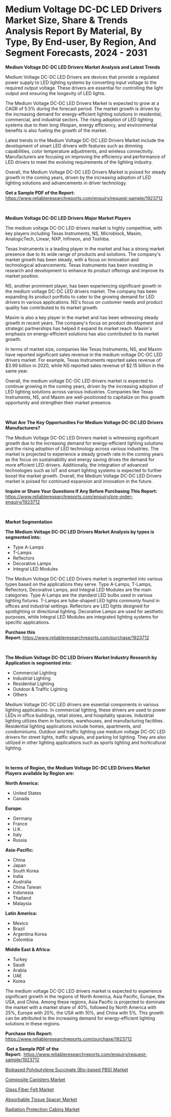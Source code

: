 <p><h1>Medium Voltage DC-DC LED Drivers Market Size, Share & Trends Analysis Report By Material, By Type, By End-user, By Region, And Segment Forecasts, 2024 - 2031</h1></p><p><strong>Medium Voltage DC-DC LED Drivers Market Analysis and Latest Trends</strong></p>
<p><p>Medium Voltage DC-DC LED Drivers are devices that provide a regulated power supply to LED lighting systems by converting input voltage to the required output voltage. These drivers are essential for controlling the light output and ensuring the longevity of LED lights.</p><p>The Medium Voltage DC-DC LED Drivers Market is expected to grow at a CAGR of 5.5% during the forecast period. The market growth is driven by the increasing demand for energy-efficient lighting solutions in residential, commercial, and industrial sectors. The rising adoption of LED lighting systems due to their long lifespan, energy efficiency, and environmental benefits is also fueling the growth of the market.</p><p>Latest trends in the Medium Voltage DC-DC LED Drivers Market include the development of smart LED drivers with features such as dimming capabilities, color temperature adjustments, and wireless connectivity. Manufacturers are focusing on improving the efficiency and performance of LED drivers to meet the evolving requirements of the lighting industry.</p><p>Overall, the Medium Voltage DC-DC LED Drivers Market is poised for steady growth in the coming years, driven by the increasing adoption of LED lighting solutions and advancements in driver technology.</p></p>
<p><strong>Get a Sample PDF of the Report:&nbsp;</strong> <a href="https://www.reliableresearchreports.com/enquiry/request-sample/1923712">https://www.reliableresearchreports.com/enquiry/request-sample/1923712</a></p>
<p>&nbsp;</p>
<p><strong>Medium Voltage DC-DC LED Drivers Major Market Players</strong></p>
<p><p>The medium voltage DC-DC LED drivers market is highly competitive, with key players including Texas Instruments, NS, Microblock, Maxim, AnalogicTech, Linear, NXP, Infineon, and Toshiba. </p><p>Texas Instruments is a leading player in the market and has a strong market presence due to its wide range of products and solutions. The company's market growth has been steady, with a focus on innovation and technological advancements. Texas Instruments has been investing in research and development to enhance its product offerings and improve its market position.</p><p>NS, another prominent player, has been experiencing significant growth in the medium voltage DC-DC LED drivers market. The company has been expanding its product portfolio to cater to the growing demand for LED drivers in various applications. NS's focus on customer needs and product quality has contributed to its market growth.</p><p>Maxim is also a key player in the market and has been witnessing steady growth in recent years. The company's focus on product development and strategic partnerships has helped it expand its market reach. Maxim's emphasis on energy-efficient solutions has also contributed to its market growth.</p><p>In terms of market size, companies like Texas Instruments, NS, and Maxim have reported significant sales revenue in the medium voltage DC-DC LED drivers market. For example, Texas Instruments reported sales revenue of $3.99 billion in 2020, while NS reported sales revenue of $2.15 billion in the same year.</p><p>Overall, the medium voltage DC-DC LED drivers market is expected to continue growing in the coming years, driven by the increasing adoption of LED lighting solutions across various industries. Companies like Texas Instruments, NS, and Maxim are well-positioned to capitalize on this growth opportunity and strengthen their market presence.</p></p>
<p>&nbsp;</p>
<p><strong>What Are The Key Opportunities For Medium Voltage DC-DC LED Drivers Manufacturers?</strong></p>
<p><p>The Medium Voltage DC-DC LED Drivers market is witnessing significant growth due to the increasing demand for energy-efficient lighting solutions and the rising adoption of LED technology across various industries. The market is projected to experience a steady growth rate in the coming years as the focus on sustainability and energy saving drives the demand for more efficient LED drivers. Additionally, the integration of advanced technologies such as IoT and smart lighting systems is expected to further boost the market growth. Overall, the Medium Voltage DC-DC LED Drivers market is poised for continued expansion and innovation in the future.</p></p>
<p><strong>Inquire or Share Your Questions If Any Before Purchasing This Report:</strong> <a href="https://www.reliableresearchreports.com/enquiry/pre-order-enquiry/1923712">https://www.reliableresearchreports.com/enquiry/pre-order-enquiry/1923712</a></p>
<p>&nbsp;</p>
<p><strong>Market Segmentation</strong></p>
<p><strong>The Medium Voltage DC-DC LED Drivers Market Analysis by types is segmented into:</strong></p>
<p><ul><li>Type A-Lamps</li><li>T-Lamps</li><li>Reflectors</li><li>Decorative Lamps</li><li>Integral LED Modules</li></ul></p>
<p><p>The Medium Voltage DC-DC LED Drivers market is segmented into various types based on the applications they serve. Type A-Lamps, T-Lamps, Reflectors, Decorative Lamps, and Integral LED Modules are the main categories. Type A-Lamps are the standard LED bulbs used in various lighting fixtures. T-Lamps are tube-shaped LED lights commonly found in offices and industrial settings. Reflectors are LED lights designed for spotlighting or directional lighting. Decorative Lamps are used for aesthetic purposes, while Integral LED Modules are integrated lighting systems for specific applications.</p></p>
<p><strong>Purchase this Report:&nbsp;</strong><a href="https://www.reliableresearchreports.com/purchase/1923712">https://www.reliableresearchreports.com/purchase/1923712</a></p>
<p>&nbsp;</p>
<p><strong>The Medium Voltage DC-DC LED Drivers Market Industry Research by Application is segmented into:</strong></p>
<p><ul><li>Commercial Lighting</li><li>Industrial Lighting</li><li>Residential Lighting</li><li>Outdoor & Traffic Lighting</li><li>Others</li></ul></p>
<p><p>Medium Voltage DC-DC LED drivers are essential components in various lighting applications. In commercial lighting, these drivers are used to power LEDs in office buildings, retail stores, and hospitality spaces. Industrial lighting utilizes them in factories, warehouses, and manufacturing facilities. Residential lighting applications include homes, apartments, and condominiums. Outdoor and traffic lighting use medium voltage DC-DC LED drivers for street lights, traffic signals, and parking lot lighting. They are also utilized in other lighting applications such as sports lighting and horticultural lighting.</p></p>
<p>&nbsp;</p>
<p><strong>In terms of Region, the Medium Voltage DC-DC LED Drivers Market Players available by Region are:</strong></p>
<p>
    <p> <strong> North America: </strong>
        <ul>
            <li>United States</li>
            <li>Canada</li>
        </ul>
        </p> 
    <p> <strong> Europe: </strong>
        <ul>
            <li>Germany</li>
            <li>France</li>
            <li>U.K.</li>
            <li>Italy</li>
            <li>Russia</li>
        </ul>
        </p> 
    <p> <strong> Asia-Pacific: </strong>
        <ul>
            <li>China</li>
            <li>Japan</li>
            <li>South Korea</li>
            <li>India</li>
            <li>Australia</li>
            <li>China Taiwan</li>
            <li>Indonesia</li>
            <li>Thailand</li>
            <li>Malaysia</li>
        </ul>
        </p> 
    <p> <strong> Latin America: </strong>
        <ul>
            <li>Mexico</li>
            <li>Brazil</li>
            <li>Argentina Korea</li>
            <li>Colombia</li>
        </ul>
        </p> 
    <p> <strong> Middle East & Africa: </strong>
        <ul>
            <li>Turkey</li>
            <li>Saudi</li>
            <li>Arabia</li>
            <li>UAE</li>
            <li>Korea</li>
        </ul>
    </p>
    </p>
<p><p>The medium voltage DC-DC LED drivers market is expected to experience significant growth in the regions of North America, Asia Pacific, Europe, the USA, and China. Among these regions, Asia Pacific is projected to dominate the market with a market share of 40%, followed by North America with 25%, Europe with 20%, the USA with 10%, and China with 5%. This growth can be attributed to the increasing demand for energy-efficient lighting solutions in these regions.</p></p>
<p><strong>Purchase this Report: </strong><a href="https://www.reliableresearchreports.com/purchase/1923712">https://www.reliableresearchreports.com/purchase/1923712</a></p>
<p>&nbsp;<strong>Get a Sample PDF of the Report:&nbsp;&nbsp;</strong><a href="https://www.reliableresearchreports.com/enquiry/request-sample/1923712">https://www.reliableresearchreports.com/enquiry/request-sample/1923712</a></p>
<p><strong></strong></p>
<p><p><a href="https://eight-handstand-8fb.notion.site/Biobased-Polybutylene-Succinate-Bio-based-PBS-Market-Size-Growth-and-Forecast-from-2024-2031-8a96ef02ba5e458fafc2a0b68ce6e25b">Biobased Polybutylene Succinate (Bio-based PBS) Market</a></p><p><a href="https://view.publitas.com/reportprime-1/composite-canisters-market-research-report-forecasted-for-period-from-2024-2031-by-market-type-market-application-and-region/">Composite Canisters Market</a></p><p><a href="https://view.publitas.com/reportprime-1/glass-fiber-felt-market-furnish-information-about-market-size-market-share-market-dynamics-and-projections-spanning-from-2024-to-2031/">Glass Fiber Felt Market</a></p><p><a href="https://skillful-vermicelli-b89.notion.site/Absorbable-Tissue-Spacer-Market-Research-Report-Provides-Critical-Insights-that-can-help-Shape-Busin-856f499c93d84d61a05d2392e50e8e4a">Absorbable Tissue Spacer Market</a></p><p><a href="https://simplistic-meeting-7ee.notion.site/Radiation-Protection-Cabins-Market-Insights-Market-Players-and-Forecast-Till-2031-b367b7977ae649d2b5500d68bfd6337a">Radiation Protection Cabins Market</a></p></p>